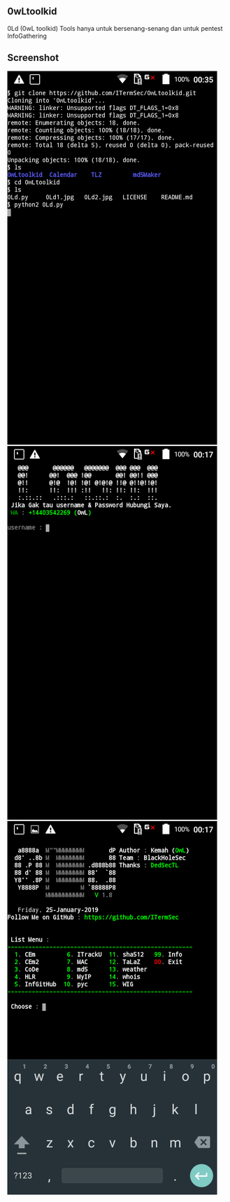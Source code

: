 ## 0wLtoolkid
0Ld (0wL toolkid) Tools hanya untuk bersenang-senang dan untuk pentest InfoGathering

## Screenshot
<img src="0Ld0.1.jpg"/>
<img src="0Ld1.jpg"/>
<img src="0Ld2.jpg"/>


